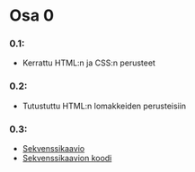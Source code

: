 # Osa 0
### 0.1:
* Kerrattu HTML:n ja CSS:n perusteet
### 0.2:
* Tutustuttu HTML:n lomakkeiden perusteisiin
### 0.3: 
* [Sekvenssikaavio](0_3_sekvenssikaavio)
* [Sekvenssikaavion koodi](0_3_sekvenssikaavion_koodi)
